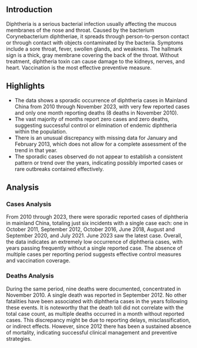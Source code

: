 ## Introduction

Diphtheria is a serious bacterial infection usually affecting the mucous membranes of the nose and throat. Caused by the bacterium Corynebacterium diphtheriae, it spreads through person-to-person contact or through contact with objects contaminated by the bacteria. Symptoms include a sore throat, fever, swollen glands, and weakness. The hallmark sign is a thick, gray membrane covering the back of the throat. Without treatment, diphtheria toxin can cause damage to the kidneys, nerves, and heart. Vaccination is the most effective preventive measure.
## Highlights

- The data shows a sporadic occurrence of diphtheria cases in Mainland China from 2010 through November 2023, with very few reported cases and only one month reporting deaths (8 deaths in November 2010). <br/>
- The vast majority of months report zero cases and zero deaths, suggesting successful control or elimination of endemic diphtheria within the population. <br/>
- There is an unusual discrepancy with missing data for January and February 2013, which does not allow for a complete assessment of the trend in that year. <br/>
- The sporadic cases observed do not appear to establish a consistent pattern or trend over the years, indicating possibly imported cases or rare outbreaks contained effectively. <br/>
## Analysis

### Cases Analysis
From 2010 through 2023, there were sporadic reported cases of diphtheria in mainland China, totaling just six incidents with a single case each: one in October 2011, September 2012, October 2016, June 2018, August and September 2020, and July 2021. June 2023 saw the latest case. Overall, the data indicates an extremely low occurrence of diphtheria cases, with years passing frequently without a single reported case. The absence of multiple cases per reporting period suggests effective control measures and vaccination coverage.

### Deaths Analysis
During the same period, nine deaths were documented, concentrated in November 2010. A single death was reported in September 2012. No other fatalities have been associated with diphtheria cases in the years following these events. It is noteworthy that the death toll did not correlate with the total case count, as multiple deaths occurred in a month without reported cases. This discrepancy might be due to reporting delays, misclassification, or indirect effects. However, since 2012 there has been a sustained absence of mortality, indicating successful clinical management and preventive strategies.
